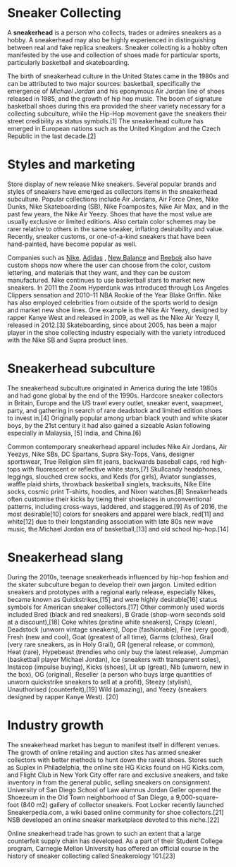 <!DOCtype html>
<html>
<head>
<title> Sneaker World</title>
</head>
<body>
<h1 id="logo">Sneaker Collecting</h1>
<p> A <strong>sneakerhead</strong> is a person who collects, trades or admires sneakers as a hobby. A sneakerhead may also be highly experienced in distinguishing between real and fake replica sneakers. Sneaker collecting is a hobby often manifested by the use and collection of shoes made for particular sports, particularly basketball and skateboarding.
</p>

<p> The birth of sneakerhead culture in the United States came in the 1980s and can be attributed to two major sources: basketball, specifically the emergence of <em> Michael Jordan</em> and his eponymous Air Jordan line of shoes released in 1985, and the growth of hip hop music. The boom of signature basketball shoes during this era provided the sheer variety necessary for a collecting subculture, while the Hip-Hop movement gave the sneakers their street credibility as status symbols.[1] The sneakerhead culture has emerged in European nations such as the United Kingdom and the Czech Republic in the last decade.[2] </p>

<h1>Styles and marketing</h1>
<p>Store display of new release Nike sneakers.
Several popular brands and styles of sneakers have emerged as collectors items in the sneakerhead subculture. Popular collections include Air Jordans, Air Force Ones, Nike Dunks, Nike Skateboarding (SB), Nike Foamposites, Nike Air Max, and in the past few years, the Nike Air Yeezy. Shoes that have the most value are usually exclusive or limited editions. Also certain color schemes may be rarer relative to others in the same sneaker, inflating desirability and value. Recently, sneaker customs, or one-of-a-kind sneakers that have been hand-painted, have become popular as well.

Companies such as <a href="http://nike.com">Nike</a>, <a href="http://adidas.com">Adidas</a> , <a href="http://newbalance.com">New Balance</a> and <a href="http://reebok.com">Reebok</a> also have custom shops now where the user can choose from the color, custom lettering, and materials that they want, and they can be custom manufactured. Nike continues to use basketball stars to market new sneakers. In 2011 the Zoom Hyperdunk was introduced through Los Angeles Clippers sensation and 2010–11 NBA Rookie of the Year Blake Griffin. Nike has also employed celebrities from outside of the sports world to design and market new shoe lines. One example is the Nike Air Yeezy, designed by rapper Kanye West and released in 2009, as well as the Nike Air Yeezy II, released in 2012.[3] Skateboarding, since about 2005, has been a major player in the shoe collecting industry especially with the variety introduced with the Nike SB and Supra product lines. </p>
<h1>Sneakerhead subculture</h1>
<p>The sneakerhead subculture originated in America during the late 1980s and had gone global by the end of the 1990s. Hardcore sneaker collectors in Britain, Europe and the US trawl every outlet, sneaker event, swapmeet, party, and gathering in search of rare deadstock and limited edition shoes to invest in.[4] Originally popular among urban black youth and white skater boys, by the 21st century it had also gained a sizeable Asian following especially in Malaysia, [5] India, and China.[6]

Common contemporary sneakerhead apparel includes Nike Air Jordans, Air Yeezys, Nike SBs, DC Spartans, Supra Sky-Tops, Vans, designer sportswear, True Religion slim fit jeans, backwards baseball caps, red high-tops with fluorescent or reflective white stars,[7] Skullcandy headphones, leggings, slouched crew socks, and Keds (for girls), Aviator sunglasses, waffle plaid shirts, throwback basketball singlets, tracksuits, Nike Elite socks, cosmic print T-shirts, hoodies, and Nixon watches.[8] Sneakerheads often customise their kicks by tieing their shoelaces in unconventional patterns, including cross-ways, laddered, and staggered.[9] As of 2016, the most desirable[10] colors for sneakers and apparel were black, red[11] and white[12] due to their longstanding association with late 80s new wave music, the Michael Jordan era of basketball,[13] and old school hip-hop.[14]
</p>
<h1>Sneakerhead slang</h1>
<p>During the 2010s, teenage sneakerheads influenced by hip-hop fashion and the skater subculture began to develop their own jargon. Limited edition sneakers and prototypes with a regional early release, especially Nikes, became known as Quickstrikes,[15] and were highly desirable[16] status symbols for American sneaker collectors.[17] Other commonly used words included Bred (black and red sneakers), B Grade (shop-worn seconds sold at a discount),[18] Coke whites (pristine white sneakers), Crispy (clean), Deadstock (unworn vintage sneakers), Dope (fashionable), Fire (very good), Fresh (new and cool), Goat (greatest of all time), Garms (clothes), Grail (very rare sneakers, as in Holy Grail), GR (general release, or common), Heat (rare), Hypebeast (trendies who only buy the latest release), Jumpman (basketball player Michael Jordan), Ice (sneakers with transparent soles), Instacop (impulse buying), Kicks (shoes), Lit up (great), Nib (unworn, new in the box), OG (original), Reseller (a person who buys large quantities of unworn quickstrike sneakers to sell at a profit), Steezy (stylish), Unauthorised (counterfeit),[19] Wild (amazing), and Yeezy (sneakers designed by rapper Kanye West). [20]
</p>
<h1>Industry growth</h1>
<p>The sneakerhead market has begun to manifest itself in different venues. The growth of online retailing and auction sites has armed sneaker collectors with better methods to hunt down the rarest shoes. Stores such as Suplex in Philadelphia, the online site HG Kicks found on HG Kicks.com, and Flight Club in New York City offer rare and exclusive sneakers, and take inventory in from the general public, selling sneakers on consignment. University of San Diego School of Law alumnus Jordan Geller opened the Shoezeum in the Old Town neighborhood of San Diego, a 9,000-square-foot (840 m2) gallery of collector sneakers. Foot Locker recently launched Sneakerpedia.com, a wiki based online community for shoe collectors.[21] NSB developed an online sneaker marketplace devoted to this niche.[22]</p>

<p>Online sneakerhead trade has grown to such an extent that a large counterfeit supply chain has developed. As a part of their Student College program, Carnegie Mellon University has offered an official course in the history of sneaker collecting called Sneakerology 101.[23]
</p>
</body>
</html>
